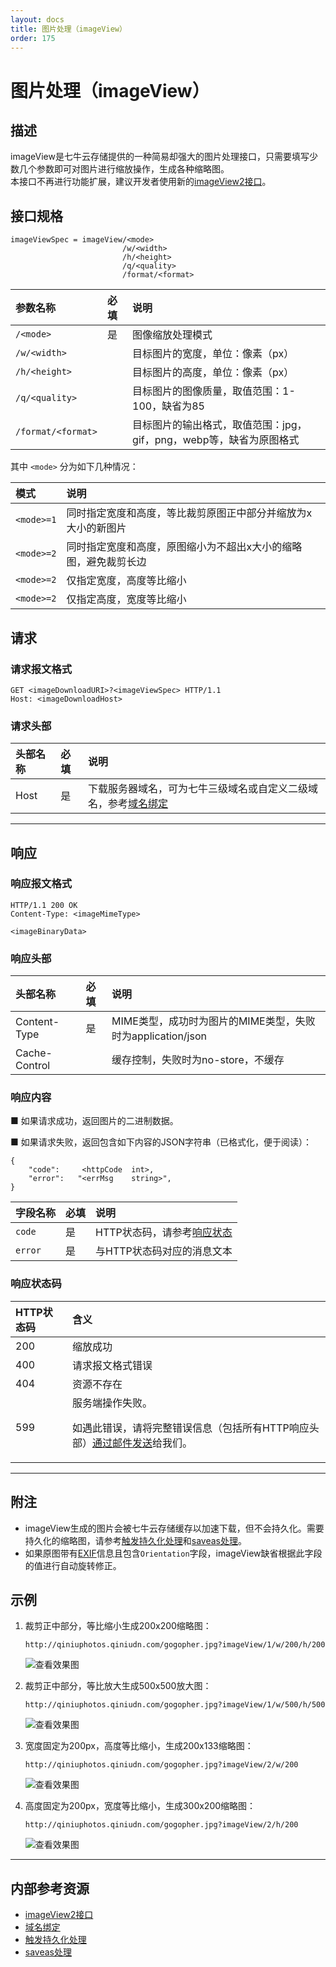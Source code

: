 ```yaml
---
layout: docs
title: 图片处理（imageView）
order: 175
---
```


<a id="imageView"></a>
# 图片处理（imageView）

<a id="imageView-description"></a>
## 描述

imageView是七牛云存储提供的一种简易却强大的图片处理接口，只需要填写少数几个参数即可对图片进行缩放操作，生成各种缩略图。  
本接口不再进行功能扩展，建议开发者使用新的[imageView2接口][imageView2Href]。

<a id="imageView-specification"></a>
## 接口规格

```
imageViewSpec = imageView/<mode>
                         /w/<width>
                         /h/<height>
                         /q/<quality>
                         /format/<format>
```

参数名称            | 必填  | 说明
:------------------ | :---- | :----------------------------------------------------------
`/<mode>`           | 是    | 图像缩放处理模式
`/w/<width>`        |       | 目标图片的宽度，单位：像素（px）
`/h/<height>`       |       | 目标图片的高度，单位：像素（px）
`/q/<quality>`      |       | 目标图片的图像质量，取值范围：1-100，缺省为85
`/format/<format>`  |       | 目标图片的输出格式，取值范围：jpg，gif，png，webp等，缺省为原图格式

其中 `<mode>` 分为如下几种情况：  

模式         | 说明
:----------- | :----------------------------------------------------------------------------------------------
`<mode>=1`   | 同时指定宽度和高度，等比裁剪原图正中部分并缩放为<Width>x<Height>大小的新图片
`<mode>=2`   | 同时指定宽度和高度，原图缩小为不超出<Width>x<Height>大小的缩略图，避免裁剪长边
`<mode>=2`   | 仅指定宽度，高度等比缩小
`<mode>=2`   | 仅指定高度，宽度等比缩小

<a id="imageView-request"></a>
## 请求

<a id="imageView-request-syntax"></a>
### 请求报文格式

```
GET <imageDownloadURI>?<imageViewSpec> HTTP/1.1
Host: <imageDownloadHost>
```

<a id="imageView-request-header"></a>
### 请求头部

头部名称       | 必填 | 说明
:------------- | :--- | :------------------------------------------
Host           | 是   | 下载服务器域名，可为七牛三级域名或自定义二级域名，参考[域名绑定][cnameBindingHref]

---

<a id="imageView-response"></a>
## 响应

<a id="imageView-response-syntax"></a>
### 响应报文格式

```
HTTP/1.1 200 OK
Content-Type: <imageMimeType>

<imageBinaryData>
```

<a id="imageView-response-header"></a>
### 响应头部

头部名称       | 必填 | 说明
:------------- | :--- | :------------------------------------------
Content-Type   | 是   | MIME类型，成功时为图片的MIME类型，失败时为application/json
Cache-Control  |      | 缓存控制，失败时为no-store，不缓存

<a id="imageView-response-content"></a>
### 响应内容

■ 如果请求成功，返回图片的二进制数据。  

■ 如果请求失败，返回包含如下内容的JSON字符串（已格式化，便于阅读）：  

```
{
	"code":     <httpCode  int>, 
    "error":   "<errMsg    string>",
}
```

字段名称     | 必填 | 说明                              
:----------- | :--- | :--------------------------------------------------------------------
`code`       | 是   | HTTP状态码，请参考[响应状态](#imageView-response-status)
`error`      | 是   | 与HTTP状态码对应的消息文本

<a id="imageView-response-code"></a>
### 响应状态码

HTTP状态码 | 含义
:--------- | :--------------------------
200        | 缩放成功
400	       | 请求报文格式错误
404        | 资源不存在
599	       | 服务端操作失败。<p>如遇此错误，请将完整错误信息（包括所有HTTP响应头部）[通过邮件发送][sendBugReportHref]给我们。

---

<a id="imageView-remarks"></a>
## 附注

- imageView生成的图片会被七牛云存储缓存以加速下载，但不会持久化。需要持久化的缩略图，请参考[触发持久化处理][pfopHref]和[saveas处理][saveasHref]。  
- 如果原图带有[EXIF][exifHref]信息且包含`Orientation`字段，imageView缺省根据此字段的值进行自动旋转修正。

<a id="imageView-samples"></a>
## 示例

1. 裁剪正中部分，等比缩小生成200x200缩略图：  

	```
    http://qiniuphotos.qiniudn.com/gogopher.jpg?imageView/1/w/200/h/200
	```

	![查看效果图](http://qiniuphotos.qiniudn.com/gogopher.jpg?imageView/1/w/200/h/200)

2. 裁剪正中部分，等比放大生成500x500放大图：  

	```
    http://qiniuphotos.qiniudn.com/gogopher.jpg?imageView/1/w/500/h/500
	```

	![查看效果图](http://qiniuphotos.qiniudn.com/gogopher.jpg?imageView/1/w/500/h/500)

3. 宽度固定为200px，高度等比缩小，生成200x133缩略图：  

	```
    http://qiniuphotos.qiniudn.com/gogopher.jpg?imageView/2/w/200
	```

	![查看效果图](http://qiniuphotos.qiniudn.com/gogopher.jpg?imageView/2/w/200)

4. 高度固定为200px，宽度等比缩小，生成300x200缩略图：  

	```
    http://qiniuphotos.qiniudn.com/gogopher.jpg?imageView/2/h/200
	```

	![查看效果图](http://qiniuphotos.qiniudn.com/gogopher.jpg?imageView/2/h/200)

---

<a id="imageView-internal-resources"></a>
## 内部参考资源

- [imageView2接口][imageView2Href]
- [域名绑定][cnameBindingHref]
- [触发持久化处理][pfopHref]
- [saveas处理][saveasHref]

[cnameBindingHref]:             http://kb.qiniu.com/53a48154                     "域名绑定"
[pfopHref]:                     ../pfop/pfop.html                            "触发持久化处理"
[saveasHref]:                   ../saveas.html                                   "saveas处理"
[exifHref]:                     exif.html                                      "EXIF信息"
[imageView2Href]:               ../fop/image/imageview2.html                                 "imageView2"

[thumbnailHref]:                ../../list/thumbnail.html                       "缩略图文档列表"
[sendBugReportHref]:            mailto:support@qiniu.com?subject=599错误日志    "发送错误报告"
